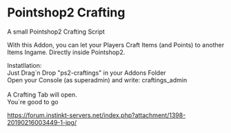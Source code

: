 # Pointshop2 Crafting
A small Pointshop2 Crafting Script

With this Addon, you can let your Players Craft Items (and Points) to another Items Ingame. Directly inside Pointshop2.

Instatllation:<br>
Just Drag´n Drop "ps2-craftings" in your Addons Folder<br>
Open your Console (as superadmin) and write: craftings_admin<br>
<br>
A Crafting Tab will open. 
<br>You´re good to go

<img>https://forum.instinkt-servers.net/index.php?attachment/1398-20190216003449-1-jpg/</img>
